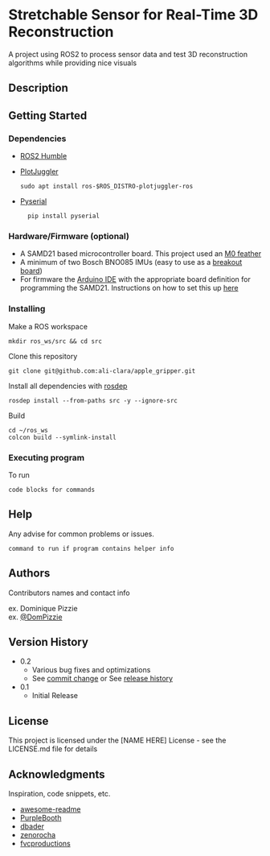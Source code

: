 # Stretchable Sensor for Real-Time 3D Reconstruction

A project using ROS2 to process sensor data and test 3D reconstruction algorithms while providing nice visuals

## Description



## Getting Started

### Dependencies

- [ROS2 Humble](https://docs.ros.org/en/humble/Installation/Ubuntu-Install-Debians.html)

- [PlotJuggler](https://github.com/facontidavide/PlotJuggler)
  
      sudo apt install ros-$ROS_DISTRO-plotjuggler-ros
  
- [Pyserial](https://pyserial.readthedocs.io)

        pip install pyserial

### Hardware/Firmware (optional)
- A SAMD21 based microcontroller board. This project used an [M0 feather](https://www.adafruit.com/product/3403)
- A minimum of two Bosch BNO085 IMUs (easy to use as a [breakout board](https://www.adafruit.com/product/4754))
- For firmware the [Arduino IDE](https://www.arduino.cc/en/software) with the appropriate board definition for programming the SAMD21. Instructions on how to set this up [here](https://learn.adafruit.com/adafruit-feather-m0-basic-proto/using-with-arduino-ide)

### Installing

Make a ROS workspace

    mkdir ros_ws/src && cd src

Clone this repository

    git clone git@github.com:ali-clara/apple_gripper.git

Install all dependencies with [rosdep](https://docs.ros.org/en/humble/Tutorials/Intermediate/Rosdep.html)

    rosdep install --from-paths src -y --ignore-src

Build

    cd ~/ros_ws
    colcon build --symlink-install

### Executing program

To run
```
code blocks for commands
```

## Help

Any advise for common problems or issues.
```
command to run if program contains helper info
```

## Authors

Contributors names and contact info

ex. Dominique Pizzie  
ex. [@DomPizzie](https://twitter.com/dompizzie)

## Version History

* 0.2
    * Various bug fixes and optimizations
    * See [commit change]() or See [release history]()
* 0.1
    * Initial Release

## License

This project is licensed under the [NAME HERE] License - see the LICENSE.md file for details

## Acknowledgments

Inspiration, code snippets, etc.
* [awesome-readme](https://github.com/matiassingers/awesome-readme)
* [PurpleBooth](https://gist.github.com/PurpleBooth/109311bb0361f32d87a2)
* [dbader](https://github.com/dbader/readme-template)
* [zenorocha](https://gist.github.com/zenorocha/4526327)
* [fvcproductions](https://gist.github.com/fvcproductions/1bfc2d4aecb01a834b46)
 
